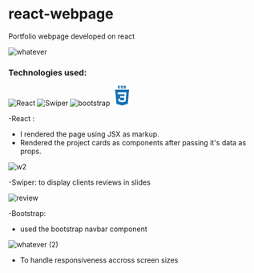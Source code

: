 # react-webpage
Portfolio webpage developed on react

![whatever](https://user-images.githubusercontent.com/93996532/185508039-b0c87fa9-d838-4a3a-8ee3-e27a0960445c.png)

### Technologies used:
![React](https://a11ybadges.com/badge?logo=react)
 ![Swiper](https://a11ybadges.com/badge?logo=swiper)
  ![bootstrap](https://a11ybadges.com/badge?logo=bootstrap)
    <img src="https://github.com/devicons/devicon/blob/master/icons/css3/css3-plain-wordmark.svg"  title="CSS3" alt="CSS" width="40" height="40"/>&nbsp;
  
  -React : 
  * I rendered the page using JSX as markup.
  * Rendered the project cards as components after  passing it's data as props.
  
  ![w2](https://user-images.githubusercontent.com/93996532/185509478-8eff8993-215c-4335-8d35-2c2dc9051996.png)

-Swiper: to display clients reviews in slides

![review](https://user-images.githubusercontent.com/93996532/185510373-7598030a-8706-47a6-9273-e765af3fc216.png)

-Bootstrap: 
* used the bootstrap navbar component

![whatever (2)](https://user-images.githubusercontent.com/93996532/185510976-2b450474-fea1-4ed5-9200-eb8633812547.png)

* To handle responsiveness accross screen sizes
